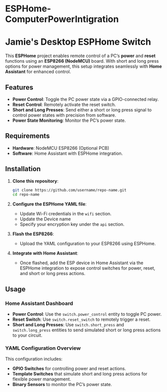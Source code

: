 # ESPHome-ComputerPowerIntigration

# Jamie's Desktop ESPHome Switch

This **ESPHome** project enables remote control of a PC’s **power** and **reset** functions using an **ESP8266 (NodeMCU)** board. With short and long press options for power management, this setup integrates seamlessly with **Home Assistant** for enhanced control.

## Features

- **Power Control**: Toggle the PC power state via a GPIO-connected relay.
- **Reset Control**: Remotely activate the reset switch.
- **Short and Long Presses**: Send either a short or long press signal to control power states with precision from software.
- **Power State Monitoring**: Monitor the PC’s power state.

## Requirements

- **Hardware**: NodeMCU ESP8266 (Optional PCB)
- **Software**: Home Assistant with ESPHome integration.

## Installation

1. **Clone this repository**:
   ```bash
   git clone https://github.com/username/repo-name.git
   cd repo-name
2. **Configure the ESPHome YAML file**:
   - Update Wi-Fi credentials in the `wifi` section.
   - Update the Device name 
   - Specify your encryption key under the `api` section.

3. **Flash the ESP8266**:
   - Upload the YAML configuration to your ESP8266 using ESPHome.

4. **Integrate with Home Assistant**:
   - Once flashed, add the ESP device in Home Assistant via the ESPHome integration to expose control switches for power, reset, and short or long press actions.
     
## Usage

### Home Assistant Dashboard

- **Power Control**: Use the `switch.power_control` entity to toggle PC power.
- **Reset Switch**: Use `switch.reset_switch` to remotely trigger a reset.
- **Short and Long Presses**: Use `switch.short_press` and `switch.long_press` entities to send simulated short or long press actions to your circuit.

### YAML Configuration Overview

This configuration includes:
- **GPIO Switches** for controlling power and reset actions.
- **Template Switches** that simulate short and long press actions for flexible power management.
- **Binary Sensors** to monitor the PC’s power state.

